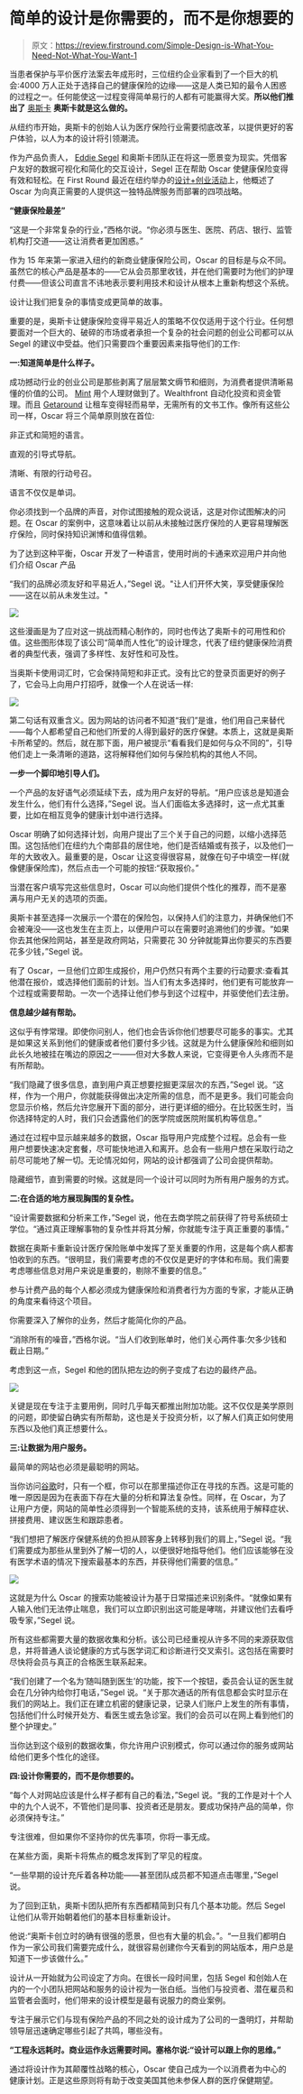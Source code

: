 # 简单的设计是你需要的，而不是你想要的

> 原文：<https://review.firstround.com/Simple-Design-is-What-You-Need-Not-What-You-Want-1>

当患者保护与平价医疗法案去年成形时，三位纽约企业家看到了一个巨大的机会:4000 万人正处于选择自己的健康保险的边缘——这是人类已知的最令人困惑的过程之一。任何能使这一过程变得简单易行的人都有可能赢得大奖。**所以他们推出了** [奥斯卡](https://www.hioscar.com/ "null") **奥斯卡就是这么做的。**

从纽约市开始，奥斯卡的创始人认为医疗保险行业需要彻底改革，以提供更好的客户体验，以人为本的设计将引领潮流。

作为产品负责人， [Eddie Segel](http://designplusstartup.com/ "null") 和奥斯卡团队正在将这一愿景变为现实。凭借客户友好的数据可视化和简化的交互设计，Segel 正在帮助 Oscar 使健康保险变得有效和轻松。在 First Round 最近在纽约举办的[设计+创业活动](http://www.designplusstartup.com/ "null")上，他概述了 Oscar 为向真正需要的人提供这一独特品牌服务而部署的四项战略。

**“健康保险最差”**

“这是一个非常复杂的行业，”西格尔说。“你必须与医生、医院、药店、银行、监管机构打交道——这让消费者更加困惑。”

作为 15 年来第一家进入纽约的新商业健康保险公司，Oscar 的目标是与众不同。虽然它的核心产品是基本的——它从会员那里收钱，并在他们需要时为他们的护理付费——但该公司直言不讳地表示要利用技术和设计从根本上重新构想这个系统。

设计让我们把复杂的事情变成更简单的故事。

重要的是，奥斯卡让健康保险变得平易近人的策略不仅仅适用于这个行业。任何想要面对一个巨大的、破碎的市场或者承担一个复杂的社会问题的创业公司都可以从 Segel 的建议中受益。他们只需要四个重要因素来指导他们的工作:

**一:知道简单是什么样子。**

成功撼动行业的创业公司是那些剥离了层层繁文缛节和细则，为消费者提供清晰易懂的价值的公司。 [Mint](https://www.mint.com/ "null") 用个人理财做到了。Wealthfront 自动化投资和资金管理。而且 [Getaround](https://www.getaround.com/rent?utm_expid=81461574-29._k8ZurDWSguPLmaCS4kHmQ.1&utm_referrer=https%3A%2F%2Fwww.google.com%2F "null") 让租车变得轻而易举，无需所有的文书工作。像所有这些公司一样，Oscar 将三个简单原则放在首位:

非正式和简短的语言。

直观的引导式导航。

清晰、有限的行动号召。

语言不仅仅是单词。

你必须找到一个品牌的声音，对你试图接触的观众说话，这是对你试图解决的问题。在 Oscar 的案例中，这意味着让以前从未接触过医疗保险的人更容易理解医疗保险，同时保持知识渊博和值得信赖。

为了达到这种平衡，Oscar 开发了一种语言，使用时尚的卡通来欢迎用户并向他们介绍 Oscar 产品

“我们的品牌必须友好和平易近人，”Segel 说。"让人们开怀大笑，享受健康保险——这在以前从未发生过。"

![](img/d897d5145e8f1f1ae70ca29f34cac88b.png)

这些漫画是为了应对这一挑战而精心制作的，同时也传达了奥斯卡的可用性和价值。这些图形体现了该公司“简单而人性化”的设计理念，代表了纽约健康保险消费者的典型代表，强调了多样性、友好性和可及性。

当奥斯卡使用词汇时，它会保持简短和非正式。没有比它的登录页面更好的例子了，它会马上向用户打招呼，就像一个人在说话一样:

![](img/182e163eae95284f601ac054c9f33d41.png)

第二句话有双重含义。因为网站的访问者不知道“我们”是谁，他们用自己来替代——每个人都希望自己和他们所爱的人得到最好的医疗保健。本质上，这就是奥斯卡所希望的。然后，就在那下面，用户被提示“看看我们是如何与众不同的”，引导他们走上一条清晰的道路，这将解释他们如何与保险机构的其他人不同。

**一步一个脚印地引导人们。**

一个产品的友好语气必须延续下去，成为用户友好的导航。“用户应该总是知道会发生什么，他们有什么选择，”Segel 说。当人们面临太多选择时，这一点尤其重要，比如在相互竞争的健康计划中进行选择。

Oscar 明确了如何选择计划，向用户提出了三个关于自己的问题，以缩小选择范围。这包括他们在纽约九个南部县的居住地，他们是否结婚或有孩子，以及他们一年的大致收入。最重要的是，Oscar 让这变得很容易，就像在句子中填空一样(就像健康保险库)，然后点击一个可能的按钮:“获取报价。”

当潜在客户填写完这些信息时，Oscar 可以向他们提供个性化的推荐，而不是塞满与用户无关的选项的页面。

奥斯卡甚至选择一次展示一个潜在的保险包，以保持人们的注意力，并确保他们不会被淹没——这也发生在主页上，以便用户可以在需要时追溯他们的步骤。“如果你去其他保险网站，甚至是政府网站，只需要花 30 分钟就能算出你要买的东西要花多少钱，”Segel 说。

有了 Oscar，一旦他们立即生成报价，用户仍然只有两个主要的行动要求:查看其他潜在报价，或选择他们面前的计划。当人们有太多选择时，他们更有可能放弃一个过程或需要帮助。一次一个选择让他们参与到这个过程中，并驱使他们去注册。

**信息越少越有帮助。**

这似乎有悖常理。即使你问别人，他们也会告诉你他们想要尽可能多的事实。尤其是如果这关系到他们的健康或者他们要付多少钱。这就是为什么健康保险和细则如此长久地被挂在嘴边的原因之一——但对大多数人来说，它变得更令人头疼而不是有所帮助。

“我们隐藏了很多信息，直到用户真正想要挖掘更深层次的东西，”Segel 说。“这样，作为一个用户，你就能获得做出决定所需的信息，而不是更多。我们可能会向您显示价格，然后允许您展开下面的部分，进行更详细的细分。在比较医生时，当你选择特定的人时，我们只会透露他们的医学院或医院附属机构等信息。”

通过在过程中显示越来越多的数据，Oscar 指导用户完成整个过程。总会有一些用户想要快速决定套餐，尽可能快地进入和离开。总会有一些用户想在采取行动之前尽可能地了解一切。无论情况如何，网站的设计都强调了公司会提供帮助。

隐藏细节，直到需要的时候。这就是同一个设计可以同时为所有用户服务的方式。

**二:在合适的地方展现胸围的复杂性。**

“设计需要数据和分析来工作，”Segel 说，他在去商学院之前获得了符号系统硕士学位。“通过真正理解事物的复杂性并将其分解，你就能专注于真正重要的事情。”

数据在奥斯卡重新设计医疗保险账单中发挥了至关重要的作用，这是每个病人都害怕收到的东西。“很明显，我们需要考虑的不仅仅是更好的字体和布局。我们需要考虑哪些信息对用户来说是重要的，剔除不重要的信息。”

参与计费产品的每个人都必须成为健康保险和消费者行为方面的专家，才能从正确的角度来看待这个项目。

你需要深入了解你的业务，然后才能简化你的产品。

“消除所有的噪音，”西格尔说。“当人们收到账单时，他们关心两件事:欠多少钱和截止日期。”

考虑到这一点，Segel 和他的团队把左边的例子变成了右边的最终产品。

![](img/53b42e95ad4616cba614cdf82bac289d.png)

关键是现在专注于主要用例，同时几乎每天都推出附加功能。这不仅仅是美学原则的问题，即使留白确实有所帮助，这也是关于投资分析，以了解人们真正如何使用东西以及他们真正想要什么。

**三:让数据为用户服务。**

最简单的网站也必须是最聪明的网站。

当你访问[谷歌](https://www.google.com/?gws_rd=ssl "null")时，只有一个框，你可以在那里描述你正在寻找的东西。这是可能的唯一原因是因为在表面下存在大量的分析和算法复杂性。同样，在 Oscar，为了让用户方便，网站的简单性必须得到一个智能系统的支持，该系统用于解释症状、拼接费用、建议医生和跟踪患者。

“我们想把了解医疗保健系统的负担从顾客身上转移到我们的肩上，”Segel 说。“我们需要成为那些从里到外了解一切的人，以便很好地指导他们。他们应该能够在没有医学术语的情况下搜索最基本的东西，并获得他们需要的信息。”

![](img/24749bffc2c8746adfad4a7163a149fb.png)

这就是为什么 Oscar 的搜索功能被设计为基于日常描述来识别条件。“就像如果有人输入他们无法停止喘息，我们可以立即识别出这可能是哮喘，并建议他们去看呼吸专家，”Segel 说。

所有这些都需要大量的数据收集和分析。该公司已经重视从许多不同的来源获取信息，并将普通人谈论健康的方式与医学词汇和诊断进行交叉索引。这包括在需要时尽快将会员与真正的合格医生联系起来。

“我们创建了一个名为‘随叫随到医生’的功能，按下一个按钮，委员会认证的医生就会在几分钟内给你打电话，”Segel 说。“关于那次通话的所有信息都会实时显示在我们的网站上。我们正在建立机密的健康记录，记录人们账户上发生的所有事情，包括他们什么时候开处方、看医生或去急诊室。我们的会员可以在网上看到他们的整个护理史。”

当你达到这个级别的数据收集，你允许用户识别模式，你可以通过你的服务或网站给他们更多个性化的途径。

**四:设计你需要的，而不是你想要的。**

“每个人对网站应该是什么样子都有自己的看法，”Segel 说。“我的工作是对十个人中的九个人说不，不管他们是同事、投资者还是朋友。要成功保持产品的简单，你必须保持专注。”

专注很难，但如果你不坚持你的优先事项，你将一事无成。

在某些方面，奥斯卡将焦点的概念发挥到了罕见的程度。

“一些早期的设计充斥着各种功能——甚至团队成员都不知道点击哪里，”Segel 说。

为了回到正轨，奥斯卡团队把所有东西都精简到只有几个基本功能。然后 Segel 让他们从零开始朝着他们的基本目标重新设计。

他说:“奥斯卡创立时的确有很强的愿景，但也有大量的机会。”。“一旦我们都明白作为一家公司我们需要完成什么，就很容易创建你今天看到的网站版本，用户总是知道下一步该做什么。”

设计从一开始就为公司设定了方向。在很长一段时间里，包括 Segel 和创始人在内的一个小团队把网站和服务的设计视为一张白纸。当他们与投资者、潜在雇员和监管者会面时，他们带来的设计模型是最有说服力的商业案例。

专注于展示它们与现有保险产品的不同之处的设计成为了公司的一盏明灯，并帮助领导层迅速确定哪些引起了共鸣，哪些没有。

**“工程永远耗时。商业运作永远需要时间。塞格尔说:“设计可以跟上你的思维。”**

通过将设计作为其颠覆性战略的核心，Oscar 使自己成为一个以消费者为中心的健康计划。正是这些原则将有助于改变美国其他未参保人群的医疗保健期望。